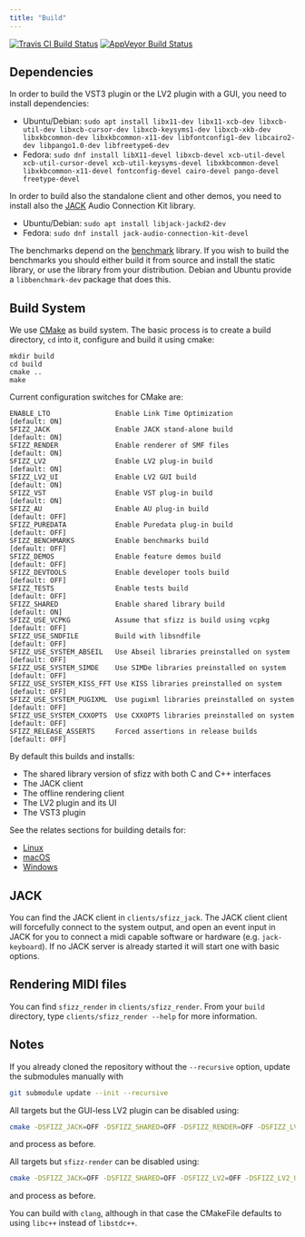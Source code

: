 ```yaml
---
title: "Build"
---
```


[![Travis CI Build Status]](https://travis-ci.com/sfztools/sfizz)
[![AppVeyor Build Status]](https://ci.appveyor.com/project/sfztools/sfizz)

## Dependencies

In order to build the VST3 plugin or the LV2 plugin with a GUI, you need to
install dependencies:

- Ubuntu/Debian: `sudo apt install libx11-dev libx11-xcb-dev libxcb-util-dev libxcb-cursor-dev libxcb-keysyms1-dev libxcb-xkb-dev libxkbcommon-dev libxkbcommon-x11-dev libfontconfig1-dev libcairo2-dev libpango1.0-dev libfreetype6-dev`
- Fedora: `sudo dnf install libX11-devel libxcb-devel xcb-util-devel xcb-util-cursor-devel xcb-util-keysyms-devel libxkbcommon-devel libxkbcommon-x11-devel fontconfig-devel cairo-devel pango-devel freetype-devel`

In order to build also the standalone client and other demos, you need to
install also the [JACK] Audio Connection Kit library.

- Ubuntu/Debian: `sudo apt install libjack-jackd2-dev`
- Fedora: `sudo dnf install jack-audio-connection-kit-devel`

The benchmarks depend on the [benchmark] library.
If you wish to build the benchmarks you should either build it from source and
install the static library, or use the library from your distribution.
Debian and Ubuntu provide a `libbenchmark-dev` package that does this.

## Build System

We use [CMake] as build system. 
The basic process is to create a build directory, `cd` into it, configure and build it using cmake:
```
mkdir build
cd build
cmake ..
make
```

Current configuration switches for CMake are:

```null
ENABLE_LTO                Enable Link Time Optimization                 [default: ON]
SFIZZ_JACK                Enable JACK stand-alone build                 [default: ON]
SFIZZ_RENDER              Enable renderer of SMF files                  [default: ON]
SFIZZ_LV2                 Enable LV2 plug-in build                      [default: ON]
SFIZZ_LV2_UI              Enable LV2 GUI build                          [default: ON]
SFIZZ_VST                 Enable VST plug-in build                      [default: ON]
SFIZZ_AU                  Enable AU plug-in build                       [default: OFF]
SFIZZ_PUREDATA            Enable Puredata plug-in build                 [default: OFF]
SFIZZ_BENCHMARKS          Enable benchmarks build                       [default: OFF]
SFIZZ_DEMOS               Enable feature demos build                    [default: OFF]
SFIZZ_DEVTOOLS            Enable developer tools build                  [default: OFF]
SFIZZ_TESTS               Enable tests build                            [default: OFF]
SFIZZ_SHARED              Enable shared library build                   [default: ON]
SFIZZ_USE_VCPKG           Assume that sfizz is build using vcpkg        [default: OFF]
SFIZZ_USE_SNDFILE         Build with libsndfile                         [default: OFF]
SFIZZ_USE_SYSTEM_ABSEIL   Use Abseil libraries preinstalled on system   [default: OFF]
SFIZZ_USE_SYSTEM_SIMDE    Use SIMDe libraries preinstalled on system    [default: OFF]
SFIZZ_USE_SYSTEM_KISS_FFT Use KISS libraries preinstalled on system     [default: OFF]
SFIZZ_USE_SYSTEM_PUGIXML  Use pugixml libraries preinstalled on system  [default: OFF]
SFIZZ_USE_SYSTEM_CXXOPTS  Use CXXOPTS libraries preinstalled on system  [default: OFF]
SFIZZ_RELEASE_ASSERTS     Forced assertions in release builds           [default: OFF]
```

By default this builds and installs:
- The shared library version of sfizz with both C and C++ interfaces
- The JACK client
- The offline rendering client
- The LV2 plugin and its UI
- The VST3 plugin

See the relates sections for building details for:
- [Linux]
- [macOS]
- [Windows]

## JACK

You can find the JACK client in `clients/sfizz_jack`.
The JACK client client will forcefully connect to the system output,
and open an event input in JACK for you to connect a midi capable software
or hardware (e.g. `jack-keyboard`).
If no JACK server is already started it will start one with basic options.

## Rendering MIDI files

You can find `sfizz_render` in `clients/sfizz_render`.
From your `build` directory, type `clients/sfizz_render --help` for more information.

## Notes

If you already cloned the repository without the `--recursive` option,
update the submodules manually with

```bash
git submodule update --init --recursive
```

All targets but the GUI-less LV2 plugin can be disabled using:

```bash
cmake -DSFIZZ_JACK=OFF -DSFIZZ_SHARED=OFF -DSFIZZ_RENDER=OFF -DSFIZZ_LV2_UI=OFF -DSFIZZ_VST=OFF ..
```

and process as before.

All targets but `sfizz-render` can be disabled using:

```bash
cmake -DSFIZZ_JACK=OFF -DSFIZZ_SHARED=OFF -DSFIZZ_LV2=OFF -DSFIZZ_LV2_UI=OFF -DSFIZZ_VST=OFF ..
```

and process as before.

You can build with `clang`, although in that case the CMakeFile
defaults to using `libc++` instead of `libstdc++`.

[JACK]:                   https://jackaudio.org
[benchmark]:              https://github.com/google/benchmark/
[CMake]:                  https://cmake.org/
[Linux]:                  linux
[macOS]:                  macos
[Windows]:                windows
[Travis CI Build Status]: https://img.shields.io/travis/com/sfztools/sfizz.svg?label=Linux-macOS&style=popout&logo=travis
[AppVeyor Build Status]:  https://img.shields.io/appveyor/ci/sfztools/sfizz.svg?label=Windows&style=popout&logo=appveyor
